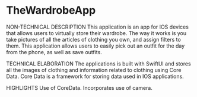 # TheWardrobeApp
NON-TECHNICAL DESCRIPTION
This application is an app for IOS devices that allows users to virtually store their wardrobe. The way it works is you take pictures of all the articles of clothing you own, and assign filters to them. This application allows users to easily pick out an outfit for the day from the phone, as well as save outfits.

TECHNICAL ELABORATION
The applications is built with SwiftUI and stores all the images of clothing and information related to clothing using Core Data. Core Data is a framework for storing data used in IOS applications.

HIGHLIGHTS
Use of CoreData.
Incorporates use of camera.
